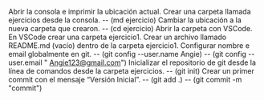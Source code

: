Abrir la consola e imprimir la ubicación actual.
Crear una carpeta llamada ejercicios desde la consola. 
-- (md ejercicio)
Cambiar la ubicación a la nueva carpeta que crearon. 
-- (cd ejercicio)
Abrir la carpeta con VSCode.
En VSCode crear una carpeta ejercicio1.
Crear un archivo llamado README.md (vacío) dentro de la carpeta ejercicio1.
Configurar nombre e email globalmente en git. 
-- (git config --user.name Angie)
-- (git config --user.email " Angie123@gmail.com")
Inicializar el repositorio de git desde la línea de comandos desde la carpeta ejercicios.
-- (git init)
Crear un primer commit con el mensaje “Versión Inicial”. 
-- (git add .) 
-- (git commit -m "commit")